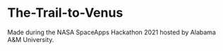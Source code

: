 # The-Trail-to-Venus
Made during the NASA SpaceApps Hackathon 2021 hosted by Alabama A&amp;M University.
